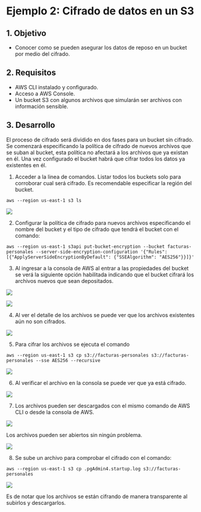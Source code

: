 # Ejemplo 2: Cifrado de datos en un S3

## 1. Objetivo 
- Conocer como se pueden asegurar los datos de reposo en un bucket por medio del cifrado.

## 2. Requisitos
- AWS CLI instalado y configurado.
- Acceso a AWS Console.
- Un bucket S3 con algunos archivos que simularán ser archivos con información sensible.

## 3. Desarrollo 
El proceso de cifrado será dividido en dos fases para un bucket sin cifrado. Se comenzará especificando la política de cifrado de nuevos archivos que se suban al bucket, esta política no afectará a los archivos que ya existan en él.
Una vez configurado el bucket habrá que cifrar todos los datos ya existentes en él.

1. Acceder a la linea de comandos. Listar todos los buckets solo para corroborar cual será cifrado. Es recomendable especificar la región del bucket.

```ssh
aws --region us-east-1 s3 ls
```

<img src="img/ej3-list-buckets.png"></img>

2. Configurar la política de cifrado para nuevos archivos especificando el nombre del bucket y el tipo de cifrado que tendrá el bucket con el comando:
```ssh
aws --region us-east-1 s3api put-bucket-encryption --bucket facturas-personales --server-side-encryption-configuration '{"Rules": [{"ApplyServerSideEncryptionByDefault": {"SSEAlgorithm": "AES256"}}]}'
```

3. Al ingresar a la consola de AWS al entrar a las propiedades del bucket se verá la siguiente opción habilitada indicando que el bucket cifrará los archivos nuevos que sean depositados.

<img src="img/ej2-bucket-facturas-personales.png"></img>

<img src="img/ej2-awsconsole-cifrado.png"></img>

4. Al ver el detalle de los archivos se puede ver que los archivos existentes aún no son cifrados.

<img src="img/ej2-file-default-encryption.png"></img>

5. Para cifrar los archivos se ejecuta el comando

```ssh
aws --region us-east-1 s3 cp s3://facturas-personales s3://facturas-personales --sse AES256 --recursive
```

<img src="img/ej2-files-ciphered.png"></img>

6. Al verificar el archivo en la consola se puede ver que ya está cifrado.

<img src="img/ej2-aws-console-file-cifrado.png"></img>

7. Los archivos pueden ser descargados con el mismo comando de AWS CLI o desde la consola de AWS.

<img src="img/ej2-list-files.png"></img>

Los archivos pueden ser abiertos sin ningún problema.

<img src="img/ej2-files-decrypted.png"></img>


8. Se sube un archivo para comprobar el cifrado con el comando:
```ssh
aws --region us-east-1 s3 cp .pgAdmin4.startup.log s3://facturas-personales
```

<img src="img/ej2-upload-file.png"></img>

Es de notar que los archivos se están cifrando de manera transparente al subirlos y descargarlos.